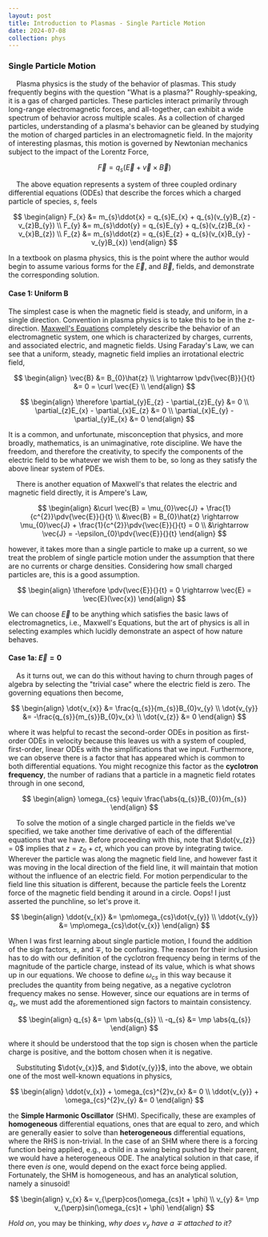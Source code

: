 ```yaml
---
layout: post
title: Introduction to Plasmas - Single Particle Motion
date: 2024-07-08
collection: phys
---
```

### Single Particle Motion  
&nbsp;&nbsp;&nbsp;&nbsp;Plasma physics is the study of the behavior of plasmas. This study frequently begins with the question "What is a plasma?" Roughly-speaking, it is a gas of charged particles. These particles interact primarily through long-range electromagnetic forces, and all-together, can exhibit a wide spectrum of behavior across multiple scales. As a collection of charged particles, understanding of a plasma's behavior can be gleaned by studying the motion of charged particles in an electromagnetic field. In the majority of interesting plasmas, this motion is governed by Newtonian mechanics subject to the impact of the Lorentz Force,

$$
\vec{F} = q_{s}(\vec{E} + \vec{v} \times \vec{B})
$$

&nbsp;&nbsp;&nbsp;&nbsp;The above equation represents a system of three coupled ordinary differential equations (ODEs) that describe the forces which a charged particle of species, $s$, feels

$$
\begin{align}
F_{x} &= m_{s}\ddot{x} = q_{s}E_{x} + q_{s}(v_{y}B_{z} - v_{z}B_{y}) \\
F_{y} &= m_{s}\ddot{y} = q_{s}E_{y} + q_{s}(v_{z}B_{x} - v_{x}B_{z}) \\
F_{z} &= m_{s}\ddot{z} = q_{s}E_{z} + q_{s}(v_{x}B_{y} - v_{y}B_{x})
\end{align}
$$

In a textbook on plasma physics, this is the point where the author would begin to assume various forms for the $\vec{E}$, and $\vec{B}$, fields, and demonstrate the corresponding solution. 

#### Case 1: Uniform B
The simplest case is when the magnetic field is steady, and uniform, in a single direction. Convention in plasma physics is to take this to be in the z-direction. [Maxwell's Equations](./2024-06-9_maxwell) completely describe the behavior of an electromagnetic system, one which is characterized by charges, currents, and associated electric, and magnetic fields. Using Faraday's Law, we can see that a uniform, steady, magnetic field implies an irrotational electric field,

$$
\begin{align}
\vec{B} &= B_{0}\hat{z} \\
\rightarrow \pdv{\vec{B}}{}{t} &= 0 = \curl \vec{E} \\
\end{align}
$$

$$
\begin{align}
\therefore \partial_{y}E_{z} - \partial_{z}E_{y} &= 0 \\
\partial_{z}E_{x} - \partial_{x}E_{z} &= 0 \\
\partial_{x}E_{y} - \partial_{y}E_{x} &= 0 
\end{align}
$$ 

It is a common, and unfortunate, misconception that physics, and more broadly, mathematics, is an unimaginative, rote discipline. We have the freedom, and therefore the creativity, to specify the components of the electric field to be whatever we wish them to be, so long as they satisfy the above linear system of PDEs. 

&nbsp;&nbsp;&nbsp;&nbsp;There is another equation of Maxwell's that relates the electric and magnetic field directly, it is Ampere's Law,

$$
\begin{align}
&\curl \vec{B} = \mu_{0}\vec{J} + \frac{1}{c^{2}}\pdv{\vec{E}}{}{t} \\
&\vec{B} = B_{0}\hat{z} \rightarrow \mu_{0}\vec{J} + \frac{1}{c^{2}}\pdv{\vec{E}}{}{t} = 0 \\
&\rightarrow \vec{J} = -\epsilon_{0}\pdv{\vec{E}}{}{t}
\end{align}
$$

however, it takes more than a single particle to make up a current, so we treat the problem of single particle motion under the assumption that there are no currents or charge densities. Considering how small charged particles are, this is a good assumption. 

$$
\begin{align}
\therefore \pdv{\vec{E}}{}{t} = 0 \rightarrow \vec{E} = \vec{E}(\vec{x})
\end{align}
$$

We can choose $\vec{E}$ to be anything which satisfies the basic laws of electromagnetics, i.e., Maxwell's Equations, but the art of physics is all in selecting examples which lucidly demonstrate an aspect of how nature behaves. 

#### Case 1a: $\vec{E} = 0$
&nbsp;&nbsp;&nbsp;&nbsp;As it turns out, we can do this without having to churn through pages of algebra by selecting the "trivial case" where the electric field is zero. The governing equations then become,

$$
\begin{align}
\dot{v_{x}} &= \frac{q_{s}}{m_{s}}B_{0}v_{y} \\
\dot{v_{y}} &= -\frac{q_{s}}{m_{s}}B_{0}v_{x} \\
\dot{v_{z}} &= 0
\end{align}
$$

where it was helpful to recast the second-order ODEs in position as first-order ODEs in velocity because this leaves us with a system of coupled, first-order, linear ODEs with the simplifications that we input. Furthermore, we can observe there is a factor that has appeared which is common to both differential equations. You might recognize this factor as the **cyclotron frequency**, the number of radians that a particle in a magnetic field rotates through in one second,

$$
\begin{align}
\omega_{cs} \equiv \frac{\abs{q_{s}}B_{0}}{m_{s}}
\end{align}
$$

&nbsp;&nbsp;&nbsp;&nbsp;To solve the motion of a single charged particle in the fields we've specified, we take another time derivative of each of the differential equations that we have. Before proceeding with this, note that $\dot{v_{z}} = 0$ implies that $z = z_{0} + ct$, which you can prove by integrating twice. Wherever the particle was along the magnetic field line, and however fast it was moving in the local direction of the field line, it will maintain that motion without the influence of an electric field. For motion perpendicular to the field line this situation is different, because the particle feels the Lorentz force of the magnetic field bending it around in a circle. Oops! I just asserted the punchline, so let's prove it. 

$$
\begin{align}
\ddot{v_{x}} &= \pm\omega_{cs}\dot{v_{y}} \\ 
\ddot{v_{y}} &= \mp\omega_{cs}\dot{v_{x}}
\end{align}
$$

When I was first learning about single particle motion, I found the addition of the sign factors, $\pm$, and $\mp$, to be confusing. The reason for their inclusion has to do with our definition of the cyclotron frequency being in terms of the magnitude of the particle charge, instead of its value, which is what shows up in our equations. We choose to define $\omega_{cs}$ in this way because it precludes the quantity from being negative, as a negative cyclotron frequency makes no sense. However, since our equations are in terms of $q_{s}$, we must add the aforementioned sign factors to maintain consistency.

$$
\begin{align}
q_{s} &= \pm \abs{q_{s}} \\
-q_{s} &= \mp \abs{q_{s}}
\end{align}
$$

where it should be understood that the top sign is chosen when the particle charge is positive, and the bottom chosen when it is negative. 

&nbsp;&nbsp;&nbsp;&nbsp;Substituting $\dot{v_{x}}$, and $\dot{v_{y}}$, into the above, we obtain one of the most well-known equations in physics,

$$
\begin{align}
\ddot{v_{x}} + \omega_{cs}^{2}v_{x} &= 0 \\
\ddot{v_{y}} + \omega_{cs}^{2}v_{y} &= 0 
\end{align}
$$

the **Simple Harmonic Oscillator** (SHM). Specifically, these are examples of **homogeneous** differential equations, ones that are equal to zero, and which are generally easier to solve than **heterogeneous** differential equations, where the RHS is non-trivial. In the case of an SHM where there is a forcing function being applied, e.g., a child in a swing being pushed by their parent, we would have a heterogeneous ODE. The analytical solution in that case, if there even *is* one, would depend on the exact force being applied. Fortunately, the SHM is homogeneous, and has an analytical solution, namely a sinusoid!

$$
\begin{align}
v_{x} &= v_{\perp}cos(\omega_{cs}t + \phi) \\
v_{y} &= \mp v_{\perp}sin(\omega_{cs}t + \phi) 
\end{align}
$$

*Hold on*, you may be thinking, *why does $v_{y}$ have a $\mp$ attached to it?*